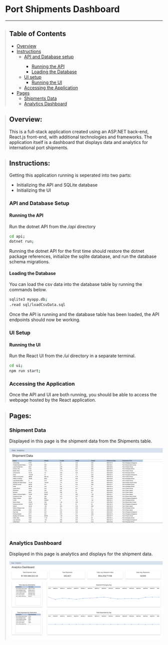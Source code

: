 <h1>Port Shipments Dashboard</h1>
<hr>

<div style="border-left: 1px solid #ccc; padding-left: 12px;">
<h2>Table of Contents</h2>
<ul>
    <li><a href="#overview">Overview</a></li>
    <li><a href="#instructions">Instructions</a>
        <ul>
            <li><a href="#api-db-setup">API and Database setup</a></li>
            <ul>
            <li><a href="#running-api">Running the API</a></li>
            <li><a href="#loading-db">Loading the Database</a></li>
            </ul>
            <li><a href="#ui-setup">UI setup</a>
                <ul>
                <li><a href="#running-ui">Running the UI</a></li>
                </ul>
            </li>
            <li><a href="#accessing-application">Accessing the Application</a></li>
        </ul>
    <li><a href="#pages">Pages</a>
    <ul>
    <li><a href="#shipments-data">Shipments Data</a></li>
    <li><a href="#analytics-dashboard">Analytics Dashboard</a></li>
    </ul>
    </li>
    

</ul>
</div>

<div style="border-left: 1px solid #ccc; padding-left: 12px;" id="overview">
<h2>Overview:</h2>
<p>
This is a full-stack application created using an ASP.NET back-end, React.js front-end,
with additional technologies and frameworks. The application itself is a dashboard that
displays data and analytics for international port shipments.
</p>
</div>


<div style="border-left: 1px solid #ccc; padding-left: 12px;" id="instructions">
<h2>Instructions:</h2>
<p> Getting this application running is seperated into two parts:
    <ul>
        <li>Initializing the API and SQLite database</li>
        <li>Initializing the UI</li>
    </ul>
</p>

<h3 id="api-db-setup">
API and Database Setup
</h3>

<h4 id="running-api">
Running the API
</h4>
<p>
Run the dotnet API from the <em>/api</em> directory
</p>

```bash
cd api;
dotnet run;
```

<p>
Running the dotnet API for the first time should restore the dotnet package references,
initialize the sqlite database, and run the database schema migrations.
</p>

<h4 id="loading-db">
Loading the Database
</h4>

<p>You can load the csv data into the database table by running the commands below.</p>

```bash
sqlite3 myapp.db;
.read sql/loadCsvData.sql
```

<p>
Once the API is running and the database table has been loaded, the API endpoints
should now be working.
</p>


<h3 id="ui-setup">
UI Setup
</h3>
<h4 id="running-ui">
Running the UI
</h4>
<p>
Run the React UI from the <em>/ui</em> directory in a separate terminal.
</p>

```bash
cd ui;
npm run start;
```

<h3 id="accessing-application">
Accessing the Application
</h3>

<p>
Once the API and UI are both running, you should be able to access the webpage hosted by the React application.
</p>


</div>

<div style="border-left: 1px solid #ccc; padding-left: 12px;" id="pages">
<h2>Pages:</h2>

<h3 id="shipments-data">
Shipment Data
</h3>
<p>
Displayed in this page is the shipment data from the Shipments table.
</p>

<img src="img/data-page.png">

<h3 id="analytics-dashboard">
Analytics Dashboard
</h3>

<p>
Displayed in this page is analytics and displays for the shipment data.
</p>

<img src="img/analytics-page.png">


</div>



